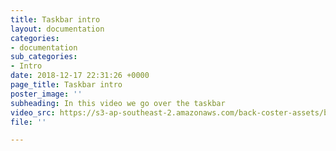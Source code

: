 ```yaml
---
title: Taskbar intro
layout: documentation
categories:
- documentation
sub_categories:
- Intro
date: 2018-12-17 22:31:26 +0000
page_title: Taskbar intro
poster_image: ''
subheading: In this video we go over the taskbar
video_src: https://s3-ap-southeast-2.amazonaws.com/back-coster-assets/bp-training-videos/Task+Bar+intro.mp4
file: ''

---
```

